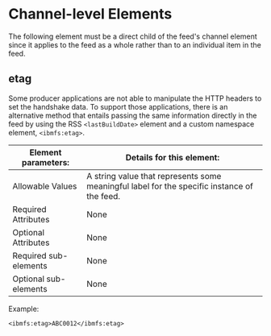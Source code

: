 # Channel-level Elements

The following element must be a direct child of the feed's channel element since it applies to the feed as a whole rather than to an individual item in the feed.

## etag

Some producer applications are not able to manipulate the HTTP headers to set the handshake data. To support those applications, there is an alternative method that entails passing the same information directly in the feed by using the RSS `<lastBuildDate>` element and a custom namespace element, `<ibmfs:etag>`.

|Element parameters:|Details for this element:|
|-------------------|-------------------------|
|Allowable Values|A string value that represents some meaningful label for the specific instance of the feed.|
|Required Attributes|None|
|Optional Attributes|None|
|Required sub-elements|None|
|Optional sub-elements|None|

Example:

```
<ibmfs:etag>ABC0012</ibmfs:etag>
```



